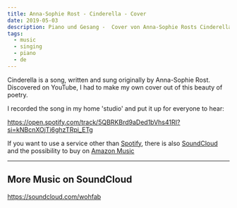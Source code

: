 ```yaml
---
title: Anna-Sophie Rost - Cinderella - Cover
date: 2019-05-03
description: Piano und Gesang -  Cover von Anna-Sophie Rosts Cinderella
tags:
  - music
  - singing
  - piano
  - de
---
```


Cinderella is a song, written and sung originally by Anna-Sophie Rost. Discovered on YouTube, I had to make my own cover out of this beauty of poetry. 

I recorded the song in my home 'studio' and put it up for everyone to hear:

https://open.spotify.com/track/5QBRKBrd9aDed1bVhs41RI?si=kNBcnXOjTi6ghzTRpi_ETg

If you want to use a service other than [Spotify](https://open.spotify.com/track/5QBRKBrd9aDed1bVhs41RI?si=kNBcnXOjTi6ghzTRpi_ETg), there is also [SoundCloud](https://soundcloud.com/wohfab/cinderella) and the possibility to buy on [Amazon Music](https://amzn.to/2R0PwBO)

----

## More Music on SoundCloud

https://soundcloud.com/wohfab
